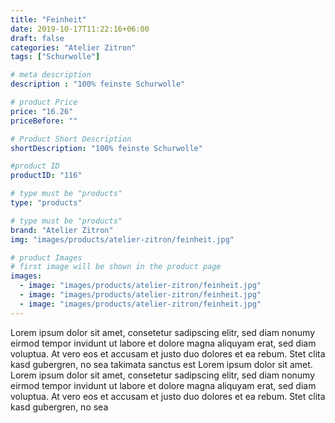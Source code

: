 ```yaml
---
title: "Feinheit"
date: 2019-10-17T11:22:16+06:00
draft: false
categories: "Atelier Zitron"
tags: ["Schurwolle"]	

# meta description
description : "100% feinste Schurwolle"

# product Price
price: "16.26"
priceBefore: ""

# Product Short Description
shortDescription: "100% feinste Schurwolle"

#product ID
productID: "116"

# type must be "products"
type: "products"

# type must be "products"
brand: "Atelier Zitron"
img: "images/products/atelier-zitron/feinheit.jpg"   

# product Images
# first image will be shown in the product page
images:
  - image: "images/products/atelier-zitron/feinheit.jpg"
  - image: "images/products/atelier-zitron/feinheit.jpg"
  - image: "images/products/atelier-zitron/feinheit.jpg"
---
```


Lorem ipsum dolor sit amet, consetetur sadipscing elitr, sed diam nonumy eirmod tempor invidunt ut labore et dolore magna aliquyam erat, sed diam voluptua. At vero eos et accusam et justo duo dolores et ea rebum. Stet clita kasd gubergren, no sea takimata sanctus est Lorem ipsum dolor sit amet. Lorem ipsum dolor sit amet, consetetur sadipscing elitr, sed diam nonumy eirmod tempor invidunt ut labore et dolore magna aliquyam erat, sed diam voluptua. At vero eos et accusam et justo duo dolores et ea rebum. Stet clita kasd gubergren, no sea 
